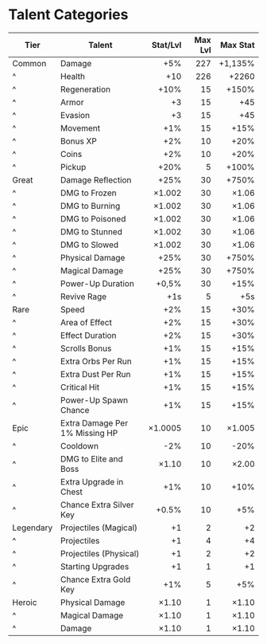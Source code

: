 # Talent Categories

| Tier      | Talent                         | Stat/Lvl | Max Lvl | Max Stat |
|-----------|--------------------------------|---------:|--------:|---------:|
| Common    | Damage                         |      +5% |     227 |  +1,135% |
| ^         | Health                         |      +10 |     226 |    +2260 |
| ^         | Regeneration                   |     +10% |      15 |    +150% |
| ^         | Armor                          |       +3 |      15 |      +45 |
| ^         | Evasion                        |       +3 |      15 |      +45 |
| ^         | Movement                       |      +1% |      15 |     +15% |
| ^         | Bonus XP                       |      +2% |      10 |     +20% |
| ^         | Coins                          |      +2% |      10 |     +20% |
| ^         | Pickup                         |     +20% |       5 |    +100% |
| Great     | Damage Reflection              |     +25% |      30 |    +750% |
| ^         | DMG to Frozen                  |   ×1.002 |      30 |    ×1.06 |
| ^         | DMG to Burning                 |   ×1.002 |      30 |    ×1.06 |
| ^         | DMG to Poisoned                |   ×1.002 |      30 |    ×1.06 |
| ^         | DMG to Stunned                 |   ×1.002 |      30 |    ×1.06 |
| ^         | DMG to Slowed                  |   ×1.002 |      30 |    ×1.06 |
| ^         | Physical Damage                |     +25% |      30 |    +750% |
| ^         | Magical Damage                 |     +25% |      30 |    +750% |
| ^         | Power-Up Duration              |    +0,5% |      30 |     +15% |
| ^         | Revive Rage                    |      +1s |       5 |      +5s |
| Rare      | Speed                          |      +2% |      15 |     +30% |
| ^         | Area of Effect                 |      +2% |      15 |     +30% |
| ^         | Effect Duration                |      +2% |      15 |     +30% |
| ^         | Scrolls Bonus                  |      +1% |      15 |     +15% |
| ^         | Extra Orbs Per Run             |      +1% |      15 |     +15% |
| ^         | Extra Dust Per Run             |      +1% |      15 |     +15% |
| ^         | Critical Hit                   |      +1% |      15 |     +15% |
| ^         | Power-Up Spawn Chance          |      +1% |      15 |     +15% |
| Epic      | Extra Damage Per 1% Missing HP |  ×1.0005 |      10 |   ×1.005 |
| ^         | Cooldown                       |      -2% |      10 |     -20% |
| ^         | DMG to Elite and Boss          |    ×1.10 |      10 |    ×2.00 |
| ^         | Extra Upgrade in Chest         |      +1% |      10 |     +10% |
| ^         | Chance Extra Silver Key        |    +0.5% |      10 |      +5% |
| Legendary | Projectiles (Magical)          |       +1 |       2 |       +2 |
| ^         | Projectiles                    |       +1 |       4 |       +4 |
| ^         | Projectiles (Physical)         |       +1 |       2 |       +2 |
| ^         | Starting Upgrades              |       +1 |       1 |       +1 |
| ^         | Chance Extra Gold Key          |      +1% |       5 |      +5% |
| Heroic    | Physical Damage                |    ×1.10 |       1 |    ×1.10 |
| ^         | Magical Damage                 |    ×1.10 |       1 |    ×1.10 |
| ^         | Damage                         |    ×1.10 |       1 |    ×1.10 |
